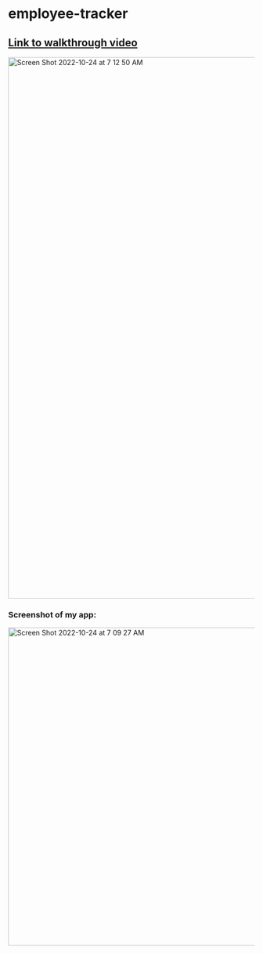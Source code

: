 # employee-tracker

## [Link to walkthrough video](https://drive.google.com/file/d/19dmF6JZ9ZicUITZn4RLlJLMnETVY92Y5/view)

<img width="1104" alt="Screen Shot 2022-10-24 at 7 12 50 AM" src="https://user-images.githubusercontent.com/106256478/197513911-2c1630ec-f489-44cc-a188-c46727e57d0b.png">

### Screenshot of my app:
<img width="649" alt="Screen Shot 2022-10-24 at 7 09 27 AM" src="https://user-images.githubusercontent.com/106256478/197513983-dd18174b-f870-4f08-9ce1-473f2af065f7.png">
